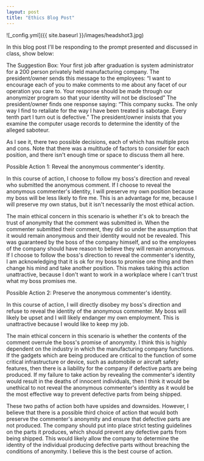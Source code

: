 ```yaml
---
layout: post
title: "Ethics Blog Post"
---
```


![_config.yml]({{ site.baseurl }}/images/headshot3.jpg)


In this blog post I'll be responding to the prompt presented and discussed in class, show below:

The Suggestion Box:
Your first job after graduation is system administrator for a 200 person privately held
manufacturing company. The president/owner sends this message to the employees:
“I want to encourage each of you to make comments to me about any facet of
our operation you care to. Your response should be made through our
anonymizer program so that your identity will not be disclosed”
The president/owner finds one response saying:
“This company sucks. The only way I find to retaliate for the way I have been
treated is sabotage. Every tenth part I turn out is defective.”
The president/owner insists that you examine the computer usage records to
determine the identity of the alleged saboteur.

As I see it, there two possible decisions, each of which has multiple pros and cons. Note that there was a multitude of factors to consider for each position, and there isn't enough time or space to discuss them all here.

Possible Action 1: Reveal the anonymous commenter's identity.

In this course of action, I choose to follow my boss's direction and reveal who submitted the anonymous comment. If I choose to reveal the anonymous commenter's identity, I will preserve my own position because my boss will be less likely to fire me. This is an advantage for me, because I will preserve my own status, but it isn't necessarily the most ethical action.

The main ethical concern in this scenario is whether it's ok to breach the trust of anonymity that the comment was submitted in. When the commenter submitted their comment, they did so under the assumption that it would remain anonymous and their identity would not be revealed. This was guaranteed by the boss of the company himself, and so the employees of the company should have reason to believe they will remain anonymous. If I choose to follow the boss's direction to reveal the commenter's identity, I am acknowledging that it is ok for my boss to promise one thing and then change his mind and take another position. This makes taking this action unattractive, because I don't want to work in a workplace where I can't trust what my boss promises me.

Possible Action 2: Preserve the anonymous commenter's identity.

In this course of action, I will directly disobey my boss's direction and refuse to reveal the identity of the anonymous commenter. My boss will likely be upset and I will likely endanger my own employment. This is unattractive because I would like to keep my job.

The main ethical concern in this scenario is whether the contents of the comment overrule the boss's promise of anonymity. I think this is highly dependent on the industry in which the manufacturing company functions. If the gadgets which are being produced are critical to the function of some critical infrastructure or device, such as automobile or aircraft safety features, then there is a liability for the company if defective parts are being produced. If my failure to take action by revealing the commenter's identity would result in the deaths of innocent individuals, then I think it would be unethical to not reveal the anonymous commenter's identity as it would be the most effective way to prevent defective parts from being shipped.

These two paths of action both have upsides and downsides. However, I believe that there is a possible third choice of action that would both preserve the commenter's anonymity and ensure that defective parts are not produced. The company should put into place strict testing guidelines on the parts it produces, which should prevent any defective parts from being shipped. This would likely allow the company to determine the identity of the individual producing defective parts without breaching the conditions of anonymity. I believe this is the best course of action.
